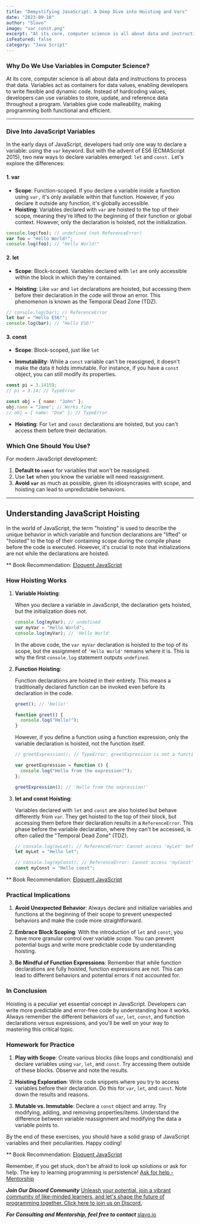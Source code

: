 ```yaml
---
title: "Demystifying JavaScript: A Deep Dive into Hoisting and Vars"
date: "2023-09-10"
author: "Slavo"
image: "var_const.png"
excerpt: "At its core, computer science is all about data and instructions to process that data. Variables..."
isFeatured: false
category: "Java Script"
---
```


### Why Do We Use Variables in Computer Science?

At its core, computer science is all about data and instructions to process that data. Variables act as containers for data values, enabling developers to write flexible and dynamic code. Instead of hardcoding values, developers can use variables to store, update, and reference data throughout a program. Variables give code malleability, making programming both functional and efficient.

---

### Dive Into JavaScript Variables

In the early days of JavaScript, developers had only one way to declare a variable: using the `var` keyword. But with the advent of ES6 (ECMAScript 2015), two new ways to declare variables emerged: `let` and `const.` Let's explore the differences:

#### 1. var

- **Scope**: Function-scoped. If you declare a variable inside a function using `var,` it's only available within that function. However, if you declare it outside any function, it's globally accessible.
- **Hoisting**: Variables declared with `var` are hoisted to the top of their scope, meaning they're lifted to the beginning of their function or global context. However, only the declaration is hoisted, not the initialization.

```javascript
console.log(foo); // undefined (not ReferenceError)
var foo = "Hello World!";
console.log(foo); // "Hello World!"
```

#### 2. let

- **Scope**: Block-scoped. Variables declared with `let` are only accessible within the block in which they're contained.

- **Hoisting**: Like `var` and `let` declarations are hoisted, but accessing them before their declaration in the code will throw an error. This phenomenon is known as the Temporal Dead Zone (TDZ).

```javascript
// console.log(bar); // ReferenceError
let bar = "Hello ES6!";
console.log(bar); // "Hello ES6!"
```

#### 3. const

- **Scope**: Block-scoped, just like `let`

- **Immutability**: While a `const` variable can't be reassigned, it doesn't make the data it holds immutable. For instance, if you have a `const` object, you can still modify its properties.

```javascript
const pi = 3.14159;
// pi = 3.14; // TypeError

const obj = { name: "John" };
obj.name = "Jane"; // Works fine
// obj = { name: "Doe" }; // TypeError
```

- **Hoisting**:
  For `let` and `const` declarations are hoisted, but you can't access them before their declaration.

### Which One Should You Use?

For modern JavaScript development:

1. **Default to `const`** for variables that won't be reassigned.
2. Use **`let`** when you know the variable will need reassignment.
3. **Avoid `var`** as much as possible, given its idiosyncrasies with scope, and hoisting can lead to unpredictable behaviors.

---

## Understanding JavaScript Hoisting

In the world of JavaScript, the term "hoisting" is used to describe the unique behavior in which variable and function declarations are "lifted" or "hoisted" to the top of their containing scope during the compile phase before the code is executed. However, it's crucial to note that initializations are not while the declarations are hoisted.

\*\* Book Recommendation: [Eloquent JavaScript](https://amzn.to/44UeeZ6)

### How Hoisting Works

1. **Variable Hoisting**:

   When you declare a variable in JavaScript, the declaration gets hoisted, but the initialization does not.

   ```javascript
   console.log(myVar); // undefined
   var myVar = "Hello World";
   console.log(myVar); // 'Hello World'
   ```

   In the above code, the `var myVar` declaration is hoisted to the top of its scope, but the assignment of `'Hello World'` remains where it is. This is why the first `console.log` statement outputs `undefined`.

2. **Function Hoisting**:

   Function declarations are hoisted in their entirety. This means a traditionally declared function can be invoked even before its declaration in the code.

   ```javascript
   greet(); // 'Hello!'

   function greet() {
     console.log("Hello!");
   }
   ```

   However, if you define a function using a function expression, only the variable declaration is hoisted, not the function itself.

   ```javascript
   // greetExpression(); // TypeError: greetExpression is not a function

   var greetExpression = function () {
     console.log("Hello from the expression!");
   };

   greetExpression(); // 'Hello from the expression!'
   ```

3. **let and const Hoisting**:

   Variables declared with `let` and `const` are also hoisted but behave differently from `var`. They get hoisted to the top of their block, but accessing them before their declaration results in a `ReferenceError`. This phase before the variable declaration, where they can't be accessed, is often called the "Temporal Dead Zone" (TDZ).

   ```javascript
   // console.log(myLet); // ReferenceError: Cannot access 'myLet' before initialization
   let myLet = "Hello let";

   // console.log(myConst); // ReferenceError: Cannot access 'myConst' before initialization
   const myConst = "Hello const";
   ```

\*\* Book Recommendation: [Eloquent JavaScript](https://amzn.to/44UeeZ6)

### Practical Implications

1. **Avoid Unexpected Behavior**: Always declare and initialize variables and functions at the beginning of their scope to prevent unexpected behaviors and make the code more straightforward.

2. **Embrace Block Scoping**: With the introduction of `let` and `const`, you have more granular control over variable scope. You can prevent potential bugs and write more predictable code by understanding hoisting.

3. **Be Mindful of Function Expressions**: Remember that while function declarations are fully hoisted, function expressions are not. This can lead to different behaviors and potential errors if not accounted for.

### In Conclusion

Hoisting is a peculiar yet essential concept in JavaScript. Developers can write more predictable and error-free code by understanding how it works. Always remember the different behaviors of `var`, `let`, `const`, and function declarations versus expressions, and you'll be well on your way to mastering this critical topic.

### Homework for Practice

1. **Play with Scope**: Create various blocks (like loops and conditionals) and declare variables using `var`, `let`, and `const`. Try accessing them outside of these blocks. Observe and note the results.

2. **Hoisting Exploration**: Write code snippets where you try to access variables before their declaration. Do this for `var`, `let`, and `const`. Note down the results and reasons.

3. **Mutable vs. Immutable**: Declare a `const` object and array. Try modifying, adding, and removing properties/items. Understand the difference between variable reassignment and modifying the data a variable points to.

By the end of these exercises, you should have a solid grasp of JavaScript variables and their peculiarities. Happy coding!

\*\* Book Recommendation: [Eloquent JavaScript](https://amzn.to/44UeeZ6)

Remember, if you get stuck, don't be afraid to look up solutions or ask for help. The key to learning programming is persistence! [Ask for help - Mentorship](/contact)

**_Join Our Discord Community_** [Unleash your potential, join a vibrant community of like-minded learners, and let's shape the future of programming together. Click here to join us on Discord.](https://discord.gg/KXVHbAeb)

**_For Consulting and Mentorship, feel free to contact_** [slavo.io](/contact)
